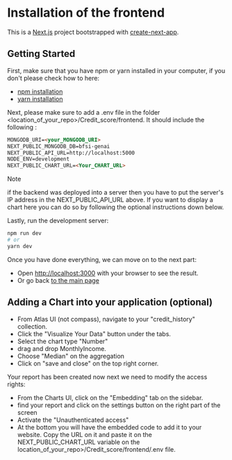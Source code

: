 # Installation of the frontend

This is a [Next.js](https://nextjs.org/) project bootstrapped with [create-next-app](https://github.com/vercel/next.js/tree/canary/packages/create-next-app).

## Getting Started

First, make sure that you have npm or yarn installed in your computer, if you don't please check how to here:
- [npm installation](https://docs.npmjs.com/downloading-and-installing-node-js-and-npm)
- [yarn installation](https://classic.yarnpkg.com/lang/en/docs/install/#mac-stable)

Next, please make sure to add a .env file in the folder <location_of_your_repo>/Credit_score/frontend.
It should include the following :

```md
MONGODB_URI=<your_MONGODB_URI>
NEXT_PUBLIC_MONGODB_DB=bfsi-genai
NEXT_PUBLIC_API_URL=http://localhost:5000
NODE_ENV=development
NEXT_PUBLIC_CHART_URL=<Your_CHART_URL>
```

> [!Note]
> if the backend was deployed into a server then you have to put the server's IP address in the NEXT_PUBLIC_API_URL above.
> If you want to display a chart here you can do so by following the optional instructions down below.

Lastly, run the development server:

```bash
npm run dev
# or
yarn dev
```

Once you have done everything, we can move on to the next part:
- Open [http://localhost:3000](http://localhost:3000) with your browser to see the result.
- Or go back [to the main page](../)


## Adding a Chart into your application (optional)

- From Atlas UI (not compass), navigate to your "credit_history" collection.
- Click the "Visualize Your Data" button under the tabs.
- Select the chart type "Number"
- drag and drop MonthlyIncome.
- Choose "Median" on the aggregation
- Click on "save and close" on the top right corner.

Your report has been created now next we need to modify the access rights:
- From the Charts UI, click on the "Embedding" tab on the sidebar.
- find your report and click on the settings button on the right part of the screen
- Activate the "Unauthenticated access"
- At the bottom you will have the embedded code to add it to your website. Copy the URL on it and paste it on the NEXT_PUBLIC_CHART_URL variable on the location_of_your_repo>/Credit_score/frontend/.env file.
